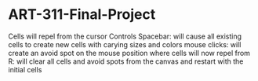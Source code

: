# ART-311-Final-Project
Cells will repel from the cursor
Controls
Spacebar: will cause all existing cells to create new cells with carying sizes and colors
mouse clicks: will create an avoid spot on the mouse position where cells will now repel from
R: will clear all cells and avoid spots from the canvas and restart with the initial cells
